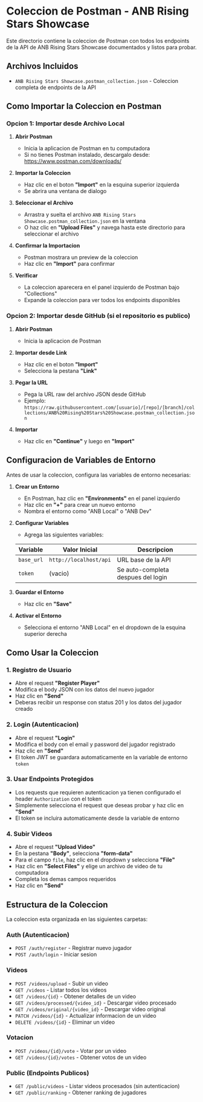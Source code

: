 # Coleccion de Postman - ANB Rising Stars Showcase

Este directorio contiene la coleccion de Postman con todos los endpoints de la API de ANB Rising Stars Showcase documentados y listos para probar.

## Archivos Incluidos

- `ANB Rising Stars Showcase.postman_collection.json` - Coleccion completa de endpoints de la API

## Como Importar la Coleccion en Postman

### Opcion 1: Importar desde Archivo Local

1. **Abrir Postman**
   - Inicia la aplicacion de Postman en tu computadora
   - Si no tienes Postman instalado, descargalo desde: https://www.postman.com/downloads/

2. **Importar la Coleccion**
   - Haz clic en el boton **"Import"** en la esquina superior izquierda
   - Se abrira una ventana de dialogo

3. **Seleccionar el Archivo**
   - Arrastra y suelta el archivo `ANB Rising Stars Showcase.postman_collection.json` en la ventana
   - O haz clic en **"Upload Files"** y navega hasta este directorio para seleccionar el archivo

4. **Confirmar la Importacion**
   - Postman mostrara un preview de la coleccion
   - Haz clic en **"Import"** para confirmar

5. **Verificar**
   - La coleccion aparecera en el panel izquierdo de Postman bajo "Collections"
   - Expande la coleccion para ver todos los endpoints disponibles

### Opcion 2: Importar desde GitHub (si el repositorio es publico)

1. **Abrir Postman**
   - Inicia la aplicacion de Postman

2. **Importar desde Link**
   - Haz clic en el boton **"Import"**
   - Selecciona la pestana **"Link"**

3. **Pegar la URL**
   - Pega la URL raw del archivo JSON desde GitHub
   - Ejemplo: `https://raw.githubusercontent.com/[usuario]/[repo]/[branch]/collections/ANB%20Rising%20Stars%20Showcase.postman_collection.json`

4. **Importar**
   - Haz clic en **"Continue"** y luego en **"Import"**

## Configuracion de Variables de Entorno

Antes de usar la coleccion, configura las variables de entorno necesarias:

1. **Crear un Entorno**
   - En Postman, haz clic en **"Environments"** en el panel izquierdo
   - Haz clic en **"+"** para crear un nuevo entorno
   - Nombra el entorno como "ANB Local" o "ANB Dev"

2. **Configurar Variables**
   - Agrega las siguientes variables:

   | Variable | Valor Inicial | Descripcion |
   |----------|--------------|-------------|
   | `base_url` | `http://localhost/api` | URL base de la API |
   | `token` | (vacio) | Se auto-completa despues del login |

3. **Guardar el Entorno**
   - Haz clic en **"Save"**

4. **Activar el Entorno**
   - Selecciona el entorno "ANB Local" en el dropdown de la esquina superior derecha

## Como Usar la Coleccion

### 1. Registro de Usuario

- Abre el request **"Register Player"**
- Modifica el body JSON con los datos del nuevo jugador
- Haz clic en **"Send"**
- Deberas recibir un response con status 201 y los datos del jugador creado

### 2. Login (Autenticacion)

- Abre el request **"Login"**
- Modifica el body con el email y password del jugador registrado
- Haz clic en **"Send"**
- El token JWT se guardara automaticamente en la variable de entorno `token`

### 3. Usar Endpoints Protegidos

- Los requests que requieren autenticacion ya tienen configurado el header `Authorization` con el token
- Simplemente selecciona el request que deseas probar y haz clic en **"Send"**
- El token se incluira automaticamente desde la variable de entorno

### 4. Subir Videos

- Abre el request **"Upload Video"**
- En la pestana **"Body"**, selecciona **"form-data"**
- Para el campo `file`, haz clic en el dropdown y selecciona **"File"**
- Haz clic en **"Select Files"** y elige un archivo de video de tu computadora
- Completa los demas campos requeridos
- Haz clic en **"Send"**

## Estructura de la Coleccion

La coleccion esta organizada en las siguientes carpetas:

### Auth (Autenticacion)
- `POST /auth/register` - Registrar nuevo jugador
- `POST /auth/login` - Iniciar sesion

### Videos
- `POST /videos/upload` - Subir un video
- `GET /videos` - Listar todos los videos
- `GET /videos/{id}` - Obtener detalles de un video
- `GET /videos/processed/{video_id}` - Descargar video procesado
- `GET /videos/original/{video_id}` - Descargar video original
- `PATCH /videos/{id}` - Actualizar informacion de un video
- `DELETE /videos/{id}` - Eliminar un video

### Votacion
- `POST /videos/{id}/vote` - Votar por un video
- `GET /videos/{id}/votes` - Obtener votos de un video

### Public (Endpoints Publicos)
- `GET /public/videos` - Listar videos procesados (sin autenticacion)
- `GET /public/ranking` - Obtener ranking de jugadores
